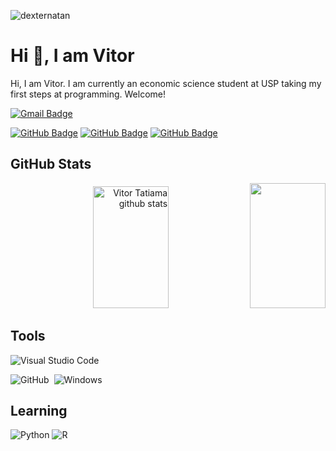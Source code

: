 <p align="left"><img src="https://komarev.com/ghpvc/?username=vitor-tatiama" alt="dexternatan" /></p>


<h1 align = "justify"> Hi 👋, I am Vitor</h1>

Hi, I am Vitor.
I am currently an economic science student at USP taking my first steps at programming. Welcome!

[![Gmail Badge](https://img.shields.io/badge/-vitor.t.gouveia@gmail.com-c14438?style=flat-square&logo=Gmail&logoColor=white&link=mailto:vitor.t.gouveia@gmail.com)](mailto:vitor.t.gouveia@gmail.com)

[![GitHub Badge](https://img.shields.io/badge/Fernanda_Mayumi-100000?style=for-the-badge&logo=GitHub&logoColor=white)](https://github.com/fernandamay) [![GitHub Badge](https://img.shields.io/badge/Fernanda_Mees-100000?style=for-the-badge&logo=GitHub&logoColor=white)](https://github.com/feehmees) [![GitHub Badge](https://img.shields.io/badge/Vitor_Tatiama-100000?style=for-the-badge&logo=GitHub&logoColor=white)](https://github.com/vitor-tatiama)


<h2 align = "justify"> GitHub Stats </h2>
<div align="right">  
  <img width="49%" height="195px" src="https://github-readme-stats.vercel.app/api?username=vitor-tatiama&show_icons=true&count_private=true&hide_border=true&title_color=6272a4&icon_color=6272a4&text_color=ffffff_color=282a36" alt="Vitor Tatiama github stats" /> 
  <img width="49%" height="200px" src="https://github-readme-stats.vercel.app/api/top-langs/?username=vitor-tatiama&layout=compact&hide_border=true&title_color=6272a4&text_color=ffffff_color=282a36" />
</div>


<h2 align = "justify"> Tools </h2>

![Visual Studio Code](https://img.shields.io/badge/-Visual%20Studio%20Code-0D1117?style=for-the-badge&logo=visual-studio-code&logoColor=007ACC&labelColor=0D1117)&nbsp;
<!-- ![Git](https://img.shields.io/badge/-Git-0D1117?style=for-the-badge&logo=git&labelColor=0D1117)&nbsp; -->
![GitHub](https://img.shields.io/badge/-GitHub-0D1117?style=for-the-badge&logo=github&labelColor=0D1117)&nbsp;
![Windows](https://img.shields.io/badge/-Windows-0D1117?style=for-the-badge&logo=windows&labelColor=0D1117)&nbsp;


<h2 align = "justify"> Learning </h2>

![Python](https://img.shields.io/badge/Python-FFD43B?style=for-the-badge&logo=python&logoColor=bl)
![R](https://img.shields.io/badge/R-276DC3?style=for-the-badge&logo=r&logoColor=white)
